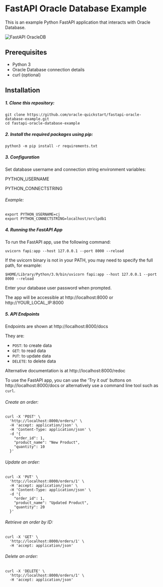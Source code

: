 # FastAPI Oracle Database Example

This is an example Python FastAPI application that interacts with Oracle Database.

![FastAPI OracleDB](https://github.com/oracle-quickstart/fastapi-oracle-database-example/assets/39692236/8964ebc2-b854-403b-95d2-56c488f848c3)


## Prerequisites

- Python 3
- Oracle Database connection details
- curl (optional)

## Installation

##### 1. Clone this repository:

   ```
   git clone https://github.com/oracle-quickstart/fastapi-oracle-database-example.git
   cd fastapi-oracle-database-example
   ```

##### 2. Install the required packages using pip:

   ```
   python3 -m pip install -r requirements.txt
   ```

##### 3. Configuration

   Set database username and connection string environment variables:

   PYTHON_USERNAME

   PYTHON_CONNECTSTRING

###### Example:

   ```
   export PYTHON_USERNAME=cj
   export PYTHON_CONNECTSTRING=localhost/orclpdb1
   ```

##### 4. Running the FastAPI App

To run the FastAPI app, use the following command:

```
uvicorn fapi:app --host 127.0.0.1 --port 8000 --reload
```

If the uvicorn binary is not in your PATH, you may need to specify the full
path, for example:

```
$HOME/Library/Python/3.9/bin/uvicorn fapi:app --host 127.0.0.1 --port 8000 --reload
```

Enter your database user password when prompted.

The app will be accessible at http://localhost:8000 or http://YOUR_LOCAL_IP:8000

##### 5. API Endpoints

Endpoints are shown at http://localhost:8000/docs

They are:
- `POST`: to create data
- `GET`: to read data
- `PUT`: to update data
- `DELETE`: to delete data

Alternative documentation is at http://localhost:8000/redoc

To use the FastAPI app, you can use the 'Try it out' buttons on
http://localhost:8000/docs or alternatively use a command line tool such as
`curl`.

###### Create an order:

```
curl -X 'POST' \
  'http://localhost:8000/orders/' \
  -H 'accept: application/json' \
  -H 'Content-Type: application/json' \
  -d '{
    "order_id": 1,
    "product_name": "New Product",
    "quantity": 10
  }'
```

###### Update an order:

```
curl -X 'PUT' \
  'http://localhost:8000/orders/1' \
  -H 'accept: application/json' \
  -H 'Content-Type: application/json' \
  -d '{
    "order_id": 1,
    "product_name": "Updated Product",
    "quantity": 20
  }'
```

###### Retrieve an order by ID:

```
curl -X 'GET' \
  'http://localhost:8000/orders/1' \
  -H 'accept: application/json'
```

###### Delete an order:

```
curl -X 'DELETE' \
  'http://localhost:8000/orders/1' \
  -H 'accept: application/json'
```
